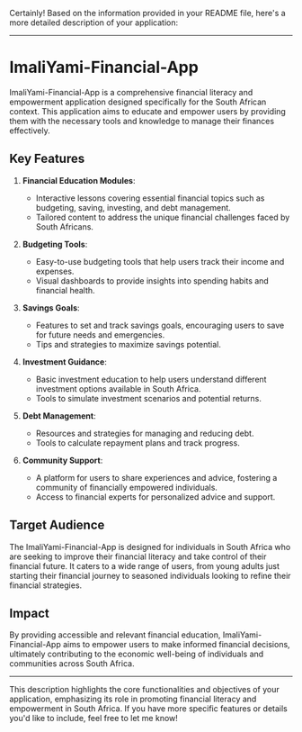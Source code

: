 Certainly! Based on the information provided in your README file, here's a more detailed description of your application:

---

# ImaliYami-Financial-App

ImaliYami-Financial-App is a comprehensive financial literacy and empowerment application designed specifically for the South African context. This application aims to educate and empower users by providing them with the necessary tools and knowledge to manage their finances effectively.

## Key Features

1. **Financial Education Modules**: 
   - Interactive lessons covering essential financial topics such as budgeting, saving, investing, and debt management.
   - Tailored content to address the unique financial challenges faced by South Africans.

2. **Budgeting Tools**:
   - Easy-to-use budgeting tools that help users track their income and expenses.
   - Visual dashboards to provide insights into spending habits and financial health.

3. **Savings Goals**:
   - Features to set and track savings goals, encouraging users to save for future needs and emergencies.
   - Tips and strategies to maximize savings potential.

4. **Investment Guidance**:
   - Basic investment education to help users understand different investment options available in South Africa.
   - Tools to simulate investment scenarios and potential returns.

5. **Debt Management**:
   - Resources and strategies for managing and reducing debt.
   - Tools to calculate repayment plans and track progress.

6. **Community Support**:
   - A platform for users to share experiences and advice, fostering a community of financially empowered individuals.
   - Access to financial experts for personalized advice and support.

## Target Audience

The ImaliYami-Financial-App is designed for individuals in South Africa who are seeking to improve their financial literacy and take control of their financial future. It caters to a wide range of users, from young adults just starting their financial journey to seasoned individuals looking to refine their financial strategies.

## Impact

By providing accessible and relevant financial education, ImaliYami-Financial-App aims to empower users to make informed financial decisions, ultimately contributing to the economic well-being of individuals and communities across South Africa.

---

This description highlights the core functionalities and objectives of your application, emphasizing its role in promoting financial literacy and empowerment in South Africa. If you have more specific features or details you'd like to include, feel free to let me know!